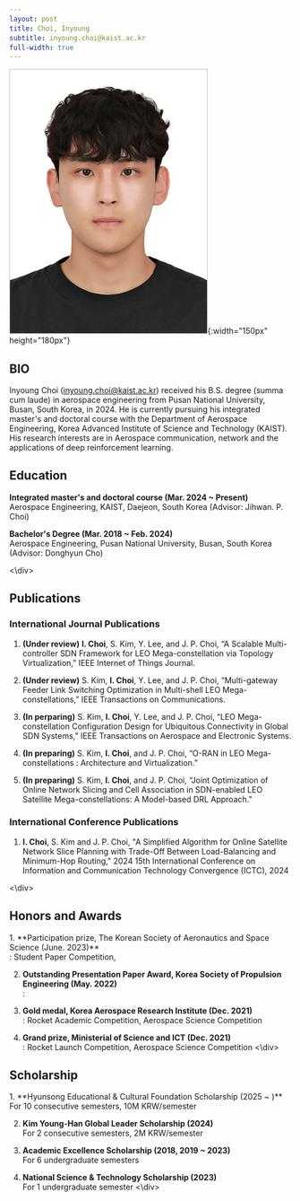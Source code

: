 ```yaml
---
layout: post
title: Choi, Inyoung
subtitle: inyoung.choi@kaist.ac.kr
full-width: true
---
```


![Choi, Inyoung](/assets/img/최인영.jpg){:width="150px" height="180px"}


## BIO
 Inyoung Choi (inyoung.choi@kaist.ac.kr) received his B.S. degree (summa cum laude) in aerospace engineering from Pusan National University, Busan, South Korea, in 2024. He is currently pursuing his integrated master's and doctoral course with the Department of Aerospace Engineering, Korea Advanced Institute of Science and Technology (KAIST). His research interests are in Aerospace communication, network and the applications of deep reinforcement learning.


## Education
<div class="indent">
 
  **Integrated master's and doctoral course (Mar. 2024 ~ Present)**<br>
  Aerospace Engineering, KAIST, Daejeon, South Korea (Advisor: Jihwan. P. Choi)<br>
  
  **Bachelor's Degree (Mar. 2018 ~ Feb. 2024)**<br>
  Aerospace Engineering, Pusan National University, Busan, South Korea (Advisor: Donghyun Cho)
  
<\div>


## Publications
<div class="indent">
 
  ### International Journal Publications
  1. **(Under review)** **I. Choi**, S. Kim, Y. Lee, and J. P. Choi, “A Scalable Multi-controller SDN Framework for LEO Mega-constellation via Topology Virtualization,” IEEE Internet of Things Journal.
  
  2. **(Under review)** S. Kim, **I. Choi**, Y. Lee, and J. P. Choi, “Multi-gateway Feeder Link Switching Optimization in Multi-shell LEO Mega-constellations,”  IEEE Transactions on Communications.
  
  3. **(In perparing)** S. Kim, **I. Choi**, Y. Lee, and J. P. Choi, “LEO Mega-constellation Configuration Design for Ubiquitous Connectivity in Global SDN Systems,” IEEE Transactions on Aerospace and Electronic Systems.
  
  4. **(In preparing)** S. Kim, **I. Choi**, and J. P. Choi, “O-RAN in LEO Mega-constellations : Architecture and Virtualization.”
  
  5. **(In preparing)** S. Kim, **I. Choi**, and J. P. Choi, “Joint Optimization of Online Network Slicing and Cell Association in SDN-enabled LEO Satellite Mega-constellations: A Model-based DRL Approach.”
  
  ### International Conference Publications
  1. **I. Choi**, S. Kim and J. P. Choi, "A Simplified Algorithm for Online Satellite Network Slice Planning with Trade-Off Between Load-Balancing and Minimum-Hop Routing," 2024 15th International Conference on Information and Communication Technology Convergence (ICTC), 2024
     
<\div>


## Honors and Awards
<div class="indent">
  1. **Participation prize, The Korean Society of Aeronautics and Space Science (June. 2023)**<br>
  : Student Paper Competition, 
  
  2. **Outstanding Presentation Paper Award, Korea Society of Propulsion Engineering (May. 2022)**<br>
  : 
  
  3. **Gold medal, Korea Aerospace Research Institute (Dec. 2021)**<br>
  : Rocket Academic Competition, Aerospace Science Competition
  
  4. **Grand prize, Ministerial of Science and ICT (Dec. 2021)**<br>
  : Rocket Launch Competition, Aerospace Science Competition
<\div>
  

## Scholarship
<div class="indent">
  1. **Hyunsong Educational & Cultural Foundation Scholarship (2025 ~ )**<br>
  For 10 consecutive semesters, 10M KRW/semester
  
  2. **Kim Young-Han Global Leader Scholarship (2024)**<br>
  For 2 consecutive semesters, 2M KRW/semester
  
  3. **Academic Excellence Scholarship (2018, 2019 ~ 2023)**<br>
  For 6 undergraduate semesters
  
  4. **National Science & Technology Scholarship (2023)**<br>
  For 1 undergraduate semester
<\div>



